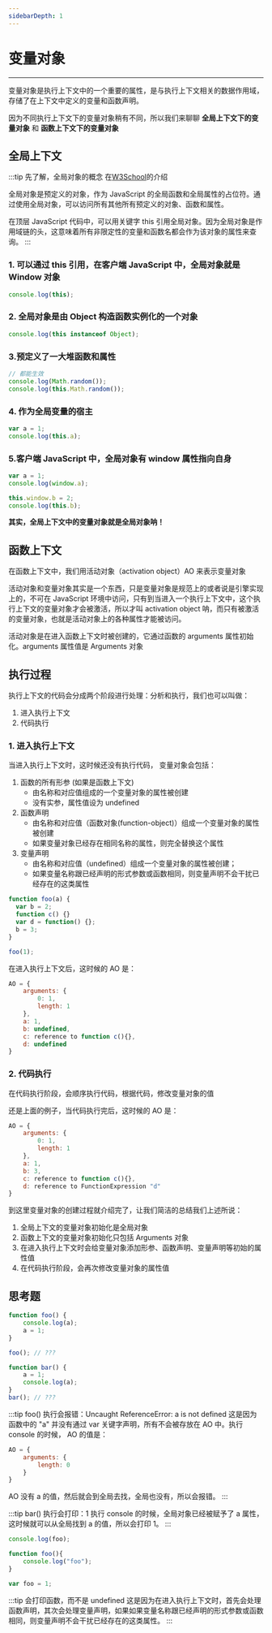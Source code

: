 ```yaml
---
sidebarDepth: 1
---
```

# 变量对象
---
变量对象是执行上下文中的一个重要的属性，是与执行上下文相关的数据作用域，存储了在上下文中定义的变量和函数声明。

因为不同执行上下文下的变量对象稍有不同，所以我们来聊聊 **全局上下文下的变量对象** 和 **函数上下文下的变量对象**

## 全局上下文
:::tip 先了解，全局对象的概念
在[W3School](https://www.w3school.com.cn/jsref/jsref_obj_global.asp)的介绍

全局对象是预定义的对象，作为 JavaScript 的全局函数和全局属性的占位符。通过使用全局对象，可以访问所有其他所有预定义的对象、函数和属性。

在顶层 JavaScript 代码中，可以用关键字 this 引用全局对象。因为全局对象是作用域链的头，这意味着所有非限定性的变量和函数名都会作为该对象的属性来查询。
:::
### 1. 可以通过 this 引用，在客户端 JavaScript 中，全局对象就是 Window 对象
```js
console.log(this);
```

### 2. 全局对象是由 Object 构造函数实例化的一个对象
```js
console.log(this instanceof Object);
```

### 3.预定义了一大堆函数和属性
```js
// 都能生效
console.log(Math.random());
console.log(this.Math.random());
```

### 4. 作为全局变量的宿主
```js
var a = 1;
console.log(this.a);
```

### 5.客户端 JavaScript 中，全局对象有 window 属性指向自身
```js
var a = 1;
console.log(window.a);

this.window.b = 2;
console.log(this.b);
```

**其实，全局上下文中的变量对象就是全局对象呐！**

## 函数上下文
在函数上下文中，我们用活动对象（activation object）AO 来表示变量对象

活动对象和变量对象其实是一个东西，只是变量对象是规范上的或者说是引擎实现上的，不可在 JavaScript 环境中访问，只有到当进入一个执行上下文中，这个执行上下文的变量对象才会被激活，所以才叫 activation object 呐，而只有被激活的变量对象，也就是活动对象上的各种属性才能被访问。

活动对象是在进入函数上下文时被创建的，它通过函数的 arguments 属性初始化。arguments 属性值是 Arguments 对象

## 执行过程
执行上下文的代码会分成两个阶段进行处理：分析和执行，我们也可以叫做：
1. 进入执行上下文
2. 代码执行

### 1. 进入执行上下文
当进入执行上下文时，这时候还没有执行代码，
变量对象会包括：
1. 函数的所有形参 (如果是函数上下文)
    - 由名称和对应值组成的一个变量对象的属性被创建
    - 没有实参，属性值设为 undefined
2. 函数声明
    - 由名称和对应值（函数对象(function-object)）组成一个变量对象的属性被创建
    - 如果变量对象已经存在相同名称的属性，则完全替换这个属性
3. 变量声明
    - 由名称和对应值（undefined）组成一个变量对象的属性被创建；
    - 如果变量名称跟已经声明的形式参数或函数相同，则变量声明不会干扰已经存在的这类属性
```js
function foo(a) {
  var b = 2;
  function c() {}
  var d = function() {};
  b = 3;
}

foo(1);
```
在进入执行上下文后，这时候的 AO 是：
```js
AO = {
    arguments: {
        0: 1,
        length: 1
    },
    a: 1,
    b: undefined,
    c: reference to function c(){},
    d: undefined
}
```

### 2. 代码执行
在代码执行阶段，会顺序执行代码，根据代码，修改变量对象的值

还是上面的例子，当代码执行完后，这时候的 AO 是：
```js
AO = {
    arguments: {
        0: 1,
        length: 1
    },
    a: 1,
    b: 3,
    c: reference to function c(){},
    d: reference to FunctionExpression "d"
}
```
到这里变量对象的创建过程就介绍完了，让我们简洁的总结我们上述所说：

1. 全局上下文的变量对象初始化是全局对象
2. 函数上下文的变量对象初始化只包括 Arguments 对象
3. 在进入执行上下文时会给变量对象添加形参、函数声明、变量声明等初始的属性值
4. 在代码执行阶段，会再次修改变量对象的属性值

## 思考题
```js
function foo() {
    console.log(a);
    a = 1;
}

foo(); // ???

function bar() {
    a = 1;
    console.log(a);
}
bar(); // ???
```
:::tip foo() 执行会报错：Uncaught ReferenceError: a is not defined
这是因为函数中的 "a" 并没有通过 var 关键字声明，所有不会被存放在 AO 中。执行 console 的时候， AO 的值是：
```js
AO = {
    arguments: {
        length: 0
    }
}
```
AO 没有 a 的值，然后就会到全局去找，全局也没有，所以会报错。
:::

:::tip bar() 执行会打印：1
执行 console 的时候，全局对象已经被赋予了 a 属性，这时候就可以从全局找到 a 的值，所以会打印 1。
:::
<br/>

```js
console.log(foo);

function foo(){
    console.log("foo");
}

var foo = 1;
```
:::tip 会打印函数，而不是 undefined 
这是因为在进入执行上下文时，首先会处理函数声明，其次会处理变量声明，如果如果变量名称跟已经声明的形式参数或函数相同，则变量声明不会干扰已经存在的这类属性。
:::











